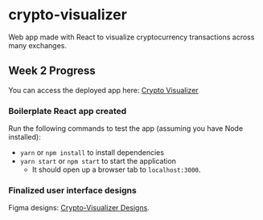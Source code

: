 
# crypto-visualizer

Web app made with React to visualize cryptocurrency transactions across many exchanges.

## Week 2 Progress

You can access the deployed app here: [Crypto Visualizer](https://react-crypto-visualizer.herokuapp.com/)

### Boilerplate React app created

Run the following commands to test the app (assuming you have Node installed):

- `yarn` or `npm install` to install dependencies
- `yarn start` or `npm start` to start the application
  - It should open up a browser tab to `localhost:3000`.

### Finalized user interface designs

Figma designs: [Crypto-Visualizer Designs](https://www.figma.com/file/QAVMsZlsV7WQjVrqKHMCAY/Crypto-Visualizer-Final?node-id=0%3A1).
